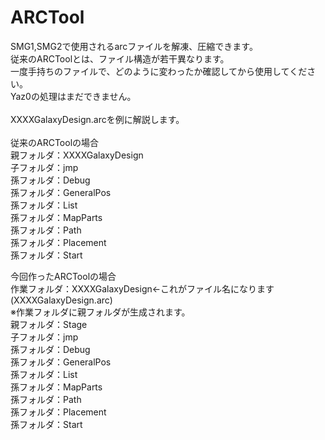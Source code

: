 # ARCTool
SMG1,SMG2で使用されるarcファイルを解凍、圧縮できます。<br>
従来のARCToolとは、ファイル構造が若干異なります。<br>
一度手持ちのファイルで、どのように変わったか確認してから使用してください。<br>
Yaz0の処理はまだできません。<br>
<br>
XXXXGalaxyDesign.arcを例に解説します。<br>
<br>
従来のARCToolの場合<br>
親フォルダ：XXXXGalaxyDesign<br>
子フォルダ：jmp<br>
孫フォルダ：Debug<br>
孫フォルダ：GeneralPos<br>
孫フォルダ：List<br>
孫フォルダ：MapParts<br>
孫フォルダ：Path<br>
孫フォルダ：Placement<br>
孫フォルダ：Start<br>

今回作ったARCToolの場合<br>
作業フォルダ：XXXXGalaxyDesign←これがファイル名になります(XXXXGalaxyDesign.arc)<br>
※作業フォルダに親フォルダが生成されます。<br>
親フォルダ：Stage<br>
子フォルダ：jmp<br>
孫フォルダ：Debug<br>
孫フォルダ：GeneralPos<br>
孫フォルダ：List<br>
孫フォルダ：MapParts<br>
孫フォルダ：Path<br>
孫フォルダ：Placement<br>
孫フォルダ：Start<br>
